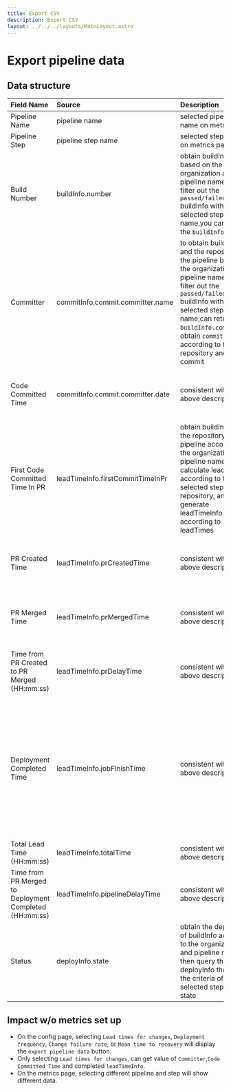 ```yaml
---
title: Export CSV
description: Export CSV
layout: ../../../layouts/MainLayout.astro
---
```


# Export pipeline data

## Data structure

| Field Name                                             | Source                           | Description                                                                                                                                                                                                                                                                      | Note                                                                                                                                                                                                                                                                |
| :----------------------------------------------------- | :------------------------------- | :------------------------------------------------------------------------------------------------------------------------------------------------------------------------------------------------------------------------------------------------------------------------------- | :------------------------------------------------------------------------------------------------------------------------------------------------------------------------------------------------------------------------------------------------------------------ |
| Pipeline Name                                          | pipeline name                    | selected pipeline name on metrics page                                                                                                                                                                                                                                           |                                                                                                                                                                                                                                                                     |
| Pipeline Step                                          | pipeline step name               | selected step name on metrics page                                                                                                                                                                                                                                               |                                                                                                                                                                                                                                                                     |
| Build Number                                           | buildInfo.number                 | obtain buildInfos based on the organization and pipeline name, and filter out the `passed/failed` buildInfo with the selected step name,you can retrieve the `buildInfo.number`                                                                                                  |                                                                                                                                                                                                                                                                     |
| Committer                                              | commitInfo.commit.committer.name | to obtain buildInfos and the repository of the pipeline based on the organization and pipeline name,and filter out the `passed/failed` buildInfo with the selected step name,can retrieve the `buildInfo.commit`.then obtain `commitInfo` according to the repository and commit | when selecting and configuring the leadTimeForChanges field on the config page, the field will be calculated                                                                                                                                                        |
| Code Committed Time                                    | commitInfo.commit.committer.date | consistent with the above description                                                                                                                                                                                                                                            | when selecting and configuring the leadTimeForChanges field on the config page, the field will be calculated                                                                                                                                                        |
| First Code Committed Time In PR                        | leadTimeInfo.firstCommitTimeInPr | obtain buildInfos and the repository of the pipeline according to the organization and pipeline name, then calculate leadTimes according to the selected step and repository, and finally generate leadTimeInfo according to leadTimes                                           | when selecting and configuring the leadTimeForChanges field on the config page, the field will be calculated                                                                                                                                                        |
| PR Created Time                                        | leadTimeInfo.prCreatedTime       | consistent with the above description                                                                                                                                                                                                                                            | when selecting and configuring the leadTimeForChanges field on the config page, the field will be calculated                                                                                                                                                        |
| PR Merged Time                                         | leadTimeInfo.prMergedTime        | consistent with the above description                                                                                                                                                                                                                                            | when selecting and configuring the leadTimeForChanges field on the config page, the field will be calculated                                                                                                                                                        |
| Time from PR Created to PR Merged (HH:mm:ss)           | leadTimeInfo.prDelayTime         | consistent with the above description                                                                                                                                                                                                                                            | when selecting and configuring the leadTimeForChanges field on the config page, the field will be calculated                                                                                                                                                        |
| Deployment Completed Time                              | leadTimeInfo.jobFinishTime       | consistent with the above description                                                                                                                                                                                                                                            | when leadTimeForChanges is not selected on the config page, but Deployment frequency/Change failure rate/MTTR is selected, a leadTimeInfo without mergeDelayTime can be generated according to buildInfo's commit, pipelineCreateTime and deployInfo's finishedTime |
| Total Lead Time (HH:mm:ss)                             | leadTimeInfo.totalTime           | consistent with the above description                                                                                                                                                                                                                                            | consistent with the above description                                                                                                                                                                                                                               |
| Time from PR Merged to Deployment Completed (HH:mm:ss) | leadTimeInfo.pipelineDelayTime   | consistent with the above description                                                                                                                                                                                                                                            | consistent with the above description                                                                                                                                                                                                                               |
| Status                                                 | deployInfo.state                 | obtain the deployInfos of buildInfo according to the organization and pipeline name, then query the first deployInfo that meets the criteria of the selected step and state                                                                                                      |                                                                                                                                                                                                                                                                     |

## Impact w/o metrics set up

- On the config page, selecting `Lead times for changes`, `Deployment frequency`, `Change failure rate`, or `Mean
time to recovery` will display the `export pipeline data` button.
- Only selecting `Lead times for changes`, can get value of `Committer`,`Code Committed Time` and
  completed `leadTimeInfo`.
- On the metrics page, selecting different pipeline and step will show different data.
